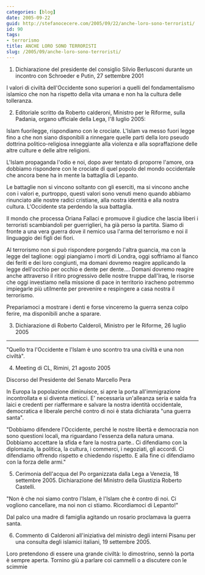 ```yaml
---
categories: [blog]
date: 2005-09-22
guid: http://stefanocecere.com/2005/09/22/anche-loro-sono-terroristi/
id: 90
tags:
- terrorismo
title: ANCHE LORO SONO TERRORISTI
slug: /2005/09/anche-loro-sono-terroristi/
---
```


1. Dichiarazione del presidente del consiglio Silvio Berlusconi durante un incontro con Schroeder e Putin, 27 settembre 2001

I valori di civiltà dell'Occidente sono superiori a quelli del fondamentalismo islamico che non ha rispetto della vita umana e non ha la cultura delle tolleranza.
  
2. Editoriale scritto da Roberto calderoni, Ministro per le Riforme, sulla Padania, organo ufficiale della Lega, l'8 luglio 2005:
  
Islam fuorilegge, rispondiamo con le crociate.
L'Islam va messo fuori legge fino a che non siano disponibili a rinnegare quelle parti della loro pseudo dottrina politico-religiosa inneggiante alla violenza e alla sopraffazione delle altre culture e delle altre religioni.
  
L'Islam propaganda l'odio e noi, dopo aver tentato di proporre l'amore, ora dobbiamo rispondere con le crociate di quel popolo del mondo occidentale che ancora bene ha in mente la battaglia di Lepanto.
  
Le battaglie non si vincono soltanto con gli eserciti, ma si vincono anche con i valori e, purtroppo, questi valori sono venuti meno quando abbiamo rinunciato alle nostre radici cristiane, alla nostra identità e alla nostra cultura. L'Occidente sta perdendo la sua battaglia.
  
Il mondo che processa Oriana Fallaci e promuove il giudice che lascia liberi i terroristi scambiandoli per guerriglieri, ha già perso la partita. Siamo di fronte a una vera guerra dove il nemico usa l'arma del terrorismo e noi il linguaggio dei figli dei fiori.
  
Al terrorismo non si può rispondere porgendo l'altra guancia, ma con la legge del taglione: oggi piangiamo i morti di Londra, oggi soffriamo al fianco dei feriti e dei loro congiunti, ma domani dovremo reagire applicando la legge dell'occhio per occhio e dente per dente.&#x2026; Domani dovremo reagire anche attraverso il ritiro progressivo delle nostre truppe dall'Iraq, le risorse che oggi investiamo nella missione di pace in territorio iracheno potremmo impiegarle più utilmente per prevenire e respingere a casa nostra il terrorismo.
  
Prepariamoci a mostrare i denti e forse vinceremo la guerra senza colpo ferire, ma disponibili anche a sparare.

3. Dichiarazione di Roberto Calderoli, Ministro per le Riforme, 26 luglio 2005
  
****
  
"Quello tra l'Occidente e l'Islam è uno scontro tra una civiltà e una non civiltà".

4. Meeting di CL, Rimini, 21 agosto 2005
  
Discorso del Presidente del Senato Marcello Pera

In Europa la popolazione diminuisce, si apre la porta all'immigrazione incontrollata e si diventa meticci. E' necessaria un'alleanza seria e salda fra laici e credenti per riaffermare e salvare la nostra identità occidentale, democratica e liberale perché contro di noi è stata dichiarata "una guerra santa".

"Dobbiamo difendere l'Occidente, perché le nostre libertà e democrazia non sono questioni locali, ma riguardano l'essenza della natura umana. Dobbiamo accettare la sfida e fare la nostra parte.. Ci difendiamo con la diplomazia, la politica, la cultura, i commerci, i negoziati, gli accordi. Ci difendiamo offrendo rispetto e chiedendo rispetto. E alla fine ci difendiamo con la forza delle armi."
  
5. Cerimonia dell'acqua del Po organizzata dalla Lega a Venezia, 18 settembre 2005. Dichiarazione del Ministro della Giustizia Roberto Castelli.

"Non è che noi siamo contro l'Islam, è l'Islam che è contro di noi. Ci vogliono cancellare, ma noi non ci stiamo. Ricordiamoci di Lepanto!"
  
Dal palco una madre di famiglia agitando un rosario proclamava la guerra santa.

6. Commento di Calderoni all'iniziativa del ministro degli interni Pisanu per una consulta degli islamici italiani, 19 settembre 2005.
  
Loro pretendono di essere una grande civiltà: lo dimostrino, sennò la porta è sempre aperta. Tornino giù a parlare coi cammelli o a discutere con le scimmie